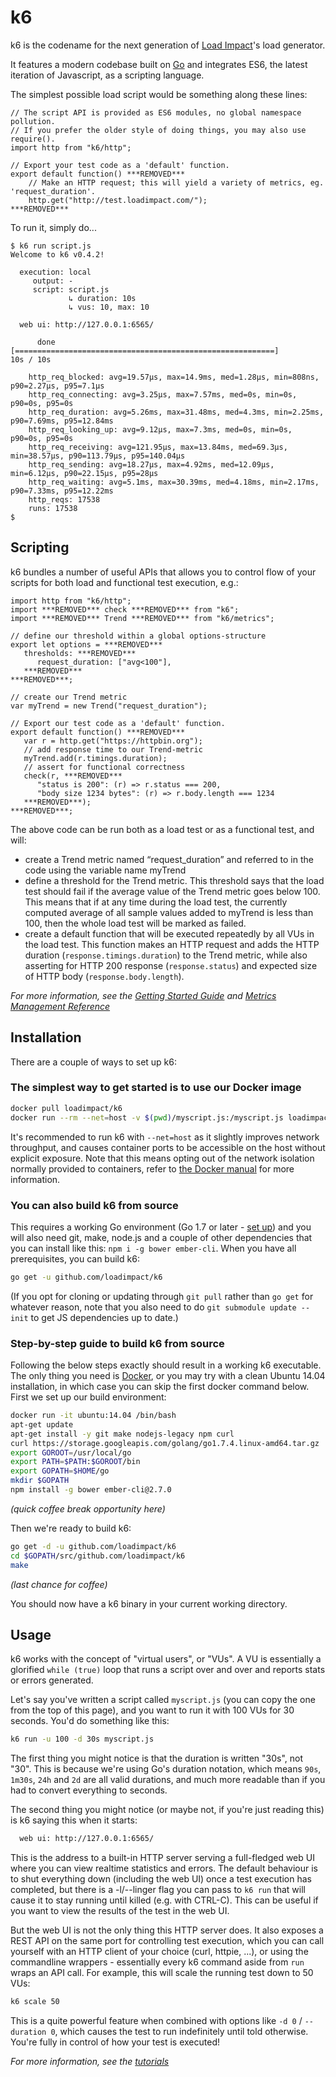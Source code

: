 k6
=========

k6 is the codename for the next generation of [Load Impact](https://loadimpact.com/)'s load generator.

It features a modern codebase built on [Go](https://golang.org/) and integrates ES6, the latest iteration of Javascript, as a scripting language.

The simplest possible load script would be something along these lines:

```es6
// The script API is provided as ES6 modules, no global namespace pollution.
// If you prefer the older style of doing things, you may also use require().
import http from "k6/http";

// Export your test code as a 'default' function.
export default function() ***REMOVED***
	// Make an HTTP request; this will yield a variety of metrics, eg. 'request_duration'.
	http.get("http://test.loadimpact.com/");
***REMOVED***
```

To run it, simply do...

```
$ k6 run script.js
Welcome to k6 v0.4.2!

  execution: local
     output: -
     script: script.js
             ↳ duration: 10s
             ↳ vus: 10, max: 10

  web ui: http://127.0.0.1:6565/

      done [==========================================================]        10s / 10s

    http_req_blocked: avg=19.57µs, max=14.9ms, med=1.28µs, min=808ns, p90=2.27µs, p95=7.1µs
    http_req_connecting: avg=3.25µs, max=7.57ms, med=0s, min=0s, p90=0s, p95=0s
    http_req_duration: avg=5.26ms, max=31.48ms, med=4.3ms, min=2.25ms, p90=7.69ms, p95=12.84ms
    http_req_looking_up: avg=9.12µs, max=7.3ms, med=0s, min=0s, p90=0s, p95=0s
    http_req_receiving: avg=121.95µs, max=13.84ms, med=69.3µs, min=38.57µs, p90=113.79µs, p95=140.04µs
    http_req_sending: avg=18.27µs, max=4.92ms, med=12.09µs, min=6.12µs, p90=22.15µs, p95=28µs
    http_req_waiting: avg=5.1ms, max=30.39ms, med=4.18ms, min=2.17ms, p90=7.33ms, p95=12.22ms
    http_reqs: 17538
    runs: 17538
$
```

Scripting
------------
k6 bundles a number of useful APIs that allows you to control flow of your scripts for both load and functional test execution, e.g.:

```es6
import http from "k6/http";
import ***REMOVED*** check ***REMOVED*** from "k6";
import ***REMOVED*** Trend ***REMOVED*** from "k6/metrics";

// define our threshold within a global options-structure
export let options = ***REMOVED***
   thresholds: ***REMOVED***
      request_duration: ["avg<100"],
   ***REMOVED***
***REMOVED***;

// create our Trend metric
var myTrend = new Trend("request_duration");

// Export our test code as a 'default' function.
export default function() ***REMOVED***
   var r = http.get("https://httpbin.org");
   // add response time to our Trend-metric
   myTrend.add(r.timings.duration);
   // assert for functional correctness
   check(r, ***REMOVED***
      "status is 200": (r) => r.status === 200,
      "body size 1234 bytes": (r) => r.body.length === 1234
   ***REMOVED***);
***REMOVED***;
```
The above code can be run both as a load test or as a functional test, and will:

* create a Trend metric named “request_duration” and referred to in the code using the variable name myTrend
* define a threshold for the Trend metric. This threshold says that the load test should fail if the average value of the Trend metric goes below 100. This means that if at any time during the load test, the currently computed average of all sample values added to myTrend is less than 100, then the whole load test will be marked as failed.
* create a default function that will be executed repeatedly by all VUs in the load test. This function makes an HTTP request and adds the HTTP duration (`response.timings.duration`) to the Trend metric, while also asserting for HTTP 200 response (`response.status`) and expected size of HTTP body (`response.body.length`).

*For more information, see the [Getting Started Guide](tutorials/getting-started.md) and [Metrics Management Reference](tutorials/metrics-management.md)*

Installation
------------

There are a couple of ways to set up k6:

### The simplest way to get started is to use our Docker image

```sh
docker pull loadimpact/k6
docker run --rm --net=host -v $(pwd)/myscript.js:/myscript.js loadimpact/k6 run /myscript.js
```

It's recommended to run k6 with `--net=host` as it slightly improves network throughput, and causes container ports to be accessible on the host without explicit exposure. Note that this means opting out of the network isolation normally provided to containers, refer to [the Docker manual](https://docs.docker.com/v1.8/articles/networking/#how-docker-networks-a-container) for more information.


### You can also build k6 from source

This requires a working Go environment (Go 1.7 or later - [set up](https://golang.org/doc/install)) and you will also need git, make, node.js and a couple of other dependencies that you can install like this: `npm i -g bower ember-cli`. When you have all prerequisites, you can build k6:

```sh
go get -u github.com/loadimpact/k6
```

(If you opt for cloning or updating through `git pull` rather than `go get` for whatever reason, note that you also need to do `git submodule update --init` to get JS dependencies up to date.)


### Step-by-step guide to build k6 from source

Following the below steps exactly should result in a working k6 executable. The only thing you need is [Docker](https://docker.com/), or you may try with a clean Ubuntu 14.04 installation, in which case you can skip the first docker command below. First we set up our build environment:

```sh
docker run -it ubuntu:14.04 /bin/bash
apt-get update
apt-get install -y git make nodejs-legacy npm curl
curl https://storage.googleapis.com/golang/go1.7.4.linux-amd64.tar.gz | tar -C /usr/local -xzf -
export GOROOT=/usr/local/go
export PATH=$PATH:$GOROOT/bin
export GOPATH=$HOME/go
mkdir $GOPATH
npm install -g bower ember-cli@2.7.0
```
*(quick coffee break opportunity here)*

Then we're ready to build k6:

```sh
go get -d -u github.com/loadimpact/k6
cd $GOPATH/src/github.com/loadimpact/k6
make
```
*(last chance for coffee)*

You should now have a k6 binary in your current working directory.
  

Usage
-----

k6 works with the concept of "virtual users", or "VUs". A VU is essentially a glorified `while (true)` loop that runs a script over and over and reports stats or errors generated.

Let's say you've written a script called `myscript.js` (you can copy the one from the top of this page), and you want to run it with 100 VUs for 30 seconds. You'd do something like this:

```sh
k6 run -u 100 -d 30s myscript.js
```

The first thing you might notice is that the duration is written "30s", not "30". This is because we're using Go's duration notation, which means `90s`, `1m30s`, `24h` and `2d` are all valid durations, and much more readable than if you had to convert everything to seconds.

The second thing you might notice (or maybe not, if you're just reading this) is k6 saying this when it starts:
```sh
  web ui: http://127.0.0.1:6565/
```
This is the address to a built-in HTTP server serving a full-fledged web UI where you can view realtime statistics and errors. The default behaviour is to shut everything down (including the web UI) once a test execution has completed, but there is a -l/--linger flag you can pass to `k6 run` that will cause it to stay running until killed (e.g. with CTRL-C). This can be useful if you want to view the results of the test in the web UI.

But the web UI is not the only thing this HTTP server does. It also exposes a REST API on the same port for controlling test execution, which you can call yourself with an HTTP client of your choice (curl, httpie, ...), or using the commandline wrappers - essentially every k6 command aside from `run` wraps an API call. For example, this will scale the running test down to 50 VUs:

```sh
k6 scale 50
```

This is a quite powerful feature when combined with options like `-d 0` / `--duration 0`, which causes the test to run indefinitely until told otherwise. You're fully in control of how your test is executed!

*For more information, see the [tutorials](tutorials/getting-started.md)*
